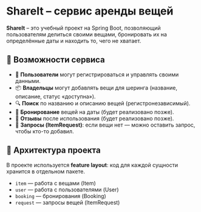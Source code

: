 # ShareIt – сервис аренды вещей

**ShareIt** – это учебный проект на Spring Boot, позволяющий пользователям делиться своими вещами,
бронировать их на определённые даты и находить то, чего не хватает.

## 🚀 Возможности сервиса

- 👤 **Пользователи** могут регистрироваться и управлять своими данными.
- 📦 **Владельцы** могут добавлять вещи для шеринга (название, описание, статус «доступна»).
- 🔍 **Поиск** по названию и описанию вещей (регистронезависимый).
- 📅 **Бронирование** вещей на даты (будет реализовано позже).
- 📝 **Отзывы** после использования (будет реализовано позже).
- 🙋 **Запросы (ItemRequest)**: если вещи нет — можно оставить запрос, чтобы кто-то добавил.

## 📂 Архитектура проекта

В проекте используется **feature layout**: код для каждой сущности хранится в отдельном пакете.

- `item` — работа с вещами (Item)
- `user` — работа с пользователями (User)
- `booking` — бронирования (Booking)
- `request` — запросы вещей (ItemRequest)